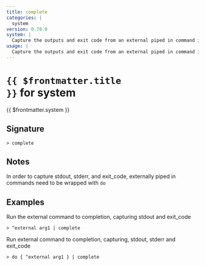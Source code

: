 ```yaml
---
title: complete
categories: |
  system
version: 0.78.0
system: |
  Capture the outputs and exit code from an external piped in command in a nushell table.
usage: |
  Capture the outputs and exit code from an external piped in command in a nushell table.
---
```


# <code>{{ $frontmatter.title }}</code> for system

<div class='command-title'>{{ $frontmatter.system }}</div>

## Signature

```> complete ```

## Notes
In order to capture stdout, stderr, and exit_code, externally piped in commands need to be wrapped with `do`
## Examples

Run the external command to completion, capturing stdout and exit_code
```shell
> ^external arg1 | complete

```

Run external command to completion, capturing, stdout, stderr and exit_code
```shell
> do { ^external arg1 } | complete

```
